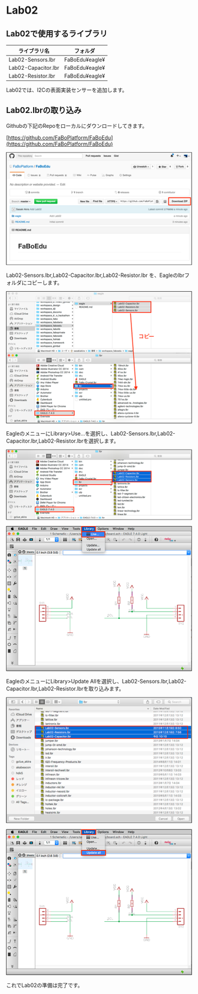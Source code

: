 # Lab02

## Lab02で使用するライブラリ

| ライブラリ名 | フォルダ |
|  -- | -- | 
| Lab02-Sensors.lbr | FaBoEdu¥eagle¥ |
| Lab02-Capacitor.lbr | FaBoEdu¥eagle¥ |
| Lab02-Resistor.lbr | FaBoEdu¥eagle¥ |


Lab02では、I2Cの表面実装センサーを追加します。


## Lab02.lbrの取り込み

Githubの下記のRepoをローカルにダウンロードしてきます。

[https://github.com/FaBoPlatform/FaBoEdu](https://github.com/FaBoPlatform/FaBoEdu)

![](img/lab02/lab02_001.png)

Lab02-Sensors.lbr,Lab02-Capacitor.lbr,Lab02-Resistor.lbr を、Eagleのlbrフォルダにコピーします。

![](img/lab02/lab02_002.png)

EagleのメニューにLibrary>Use...を選択し、Lab02-Sensors.lbr,Lab02-Capacitor.lbr,Lab02-Resistor.lbrを選択します。

![](img/lab02/lab02_003.png)

![](img/lab02/lab02_004.png)

EagleのメニューにLibrary>Update Allを選択し、Lab02-Sensors.lbr,Lab02-Capacitor.lbr,Lab02-Resistor.lbrを取り込みます。

![](img/lab02/lab02_005.png)

![](img/lab02/lab02_006.png)

これでLab02の準備は完了です。